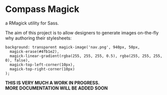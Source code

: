 Compass Magick
==============

a RMagick utility for Sass.

The aim of this project is to allow designers to generate images on-the-fly
why authoring their stylesheets:

    background: transparent magick-image('nav.png', 940px, 50px,
      magick-erase(#4fb1e2),
      magick-linear-gradient(rgba(255, 255, 255, 0.5), rgba(255, 255, 255, 0), false),
      magick-top-left-corner(10px),
      magick-top-right-corner(10px)
    );

**THIS IS VERY MUCH A WORK IN PROGRESS.  
  MORE DOCUMENTATION WILL BE ADDED SOON**
